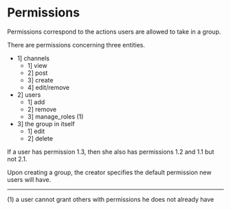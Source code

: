 # Permissions

Permissions correspond to the actions users are allowed to take in a group. 

There are permissions concerning three entities.

- 1] channels
  - 1] view
  - 2] post
  - 3] create
  - 4] edit/remove
- 2] users
  - 1] add
  - 2] remove
  - 3] manage_roles (1)
- 3] the group in itself
  - 1] edit
  - 2] delete
 
If a user has permission 1.3, then she also has permissions 1.2 and 1.1 but not 2.1.
 
Upon creating a group, the creator specifies the default permission new users will have.
 ___
 
(1) a user cannot grant others with permissions he does not already have
 
